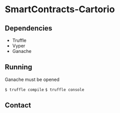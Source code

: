# SmartContracts-Cartorio

## Dependencies

- Truffle
- Vyper
- Ganache
## Running

Ganache must be opened

``` $ truffle compile ```
``` $ truffle console ```

## Contact